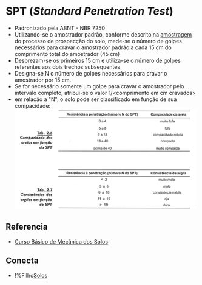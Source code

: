 # SPT (_Standard Penetration Test_)
 - Padronizado pela ABNT - NBR 7250
 - Utilizando-se o amostrador padrão, conforme descrito na [amostragem](prospeccao_do_subsolo.md) do processo de prospecção do solo,
 mede-se o número de golpes necessários para cravar o amostrador padrão a cada 15 cm do comprimento total do amostrador (45 cm)
 - Desprezam-se os primeiros 15 cm e utiliza-se o número de golpes referentes aos dois trechos subsequentes
 - Designa-se N o número de golpes necessários para cravar o amostrador por 15 cm.
 - Se for necessário somente um golpe para cravar o amostrador pelo intervalo completo, atribui-se o valor 1/\<comprimento em cm cravados\>
 - em relação a "N", o solo pode ser classificado em função de sua compacidade:
 ![compacidade_dos_solos_spt](img/compacidade_dos_solos_spt.png)

## Referencia
 - [Curso Básico de Mecânica dos Solos](curso_basico_de_mecanica_dos_solos.md)

## Conecta
 - !%Filho[Solos](solos.md)